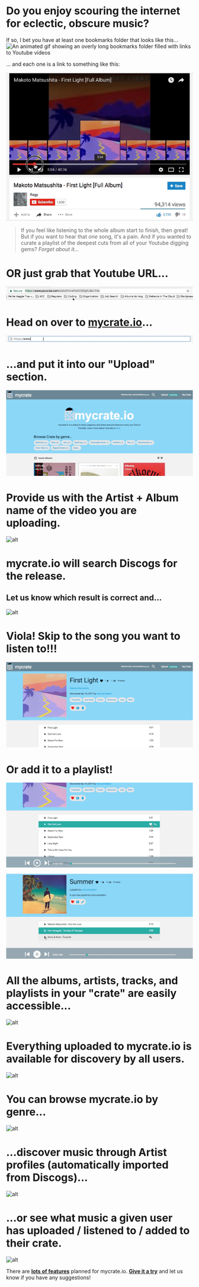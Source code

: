 # Do you enjoy scouring the internet for eclectic, obscure music?
If so, I bet you have at least one bookmarks folder that looks like this...
![An animated gif showing an overly long bookmarks folder filled with links to Youtube videos](img/3.gif)

... and each one is a link to something like this:

![An animated gif showing someone searching through a Youtube video trying to find a song](img/2.gif)

>If you feel like listening to the whole album start to finish, then great! But if you want to hear that *one* song, it's a pain. And if you wanted to curate a playlist of the deepest cuts from all of your Youtube digging gems? *Forget about it...*


# OR just grab that Youtube URL...

![alt](img/5.gif)

# Head on over to [mycrate.io](https://www.mycrate.io)...

![alt](img/6.gif)

# ...and put it into our "Upload" section.

![alt](img/7.gif)

# Provide us with the Artist + Album name of the video you are uploading.

![alt](img/8.gif)

# mycrate.io will search Discogs for the release.
## Let us know which result is correct and...

![alt](img/9.gif)

# Viola! Skip to the song you want to listen to!!!

![alt](img/10.gif)

# Or add it to a playlist!

![alt](img/11.gif)

![alt](img/12.gif)

# All the albums, artists, tracks, and playlists in your "crate" are easily accessible...

![alt](img/13.gif)

# Everything uploaded to mycrate.io is available for discovery by all users.

![alt](img/14.gif)

# You can browse mycrate.io by genre...

 ![alt](img/15.gif)
 
# ...discover music through Artist profiles (automatically imported from Discogs)...

 ![alt](img/16.gif)
 
# ...or see what music a given user has uploaded / listened to / added to their crate.

 ![alt](img/17.gif)
 
There are **[lots of features](https://gist.github.com/marcushaddon/b14a5f9d195c08122dacd0739d9296f8)** planned for mycrate.io. **[Give it a try](https://www.mycrate.io)** and let us know if you have any suggestions!
